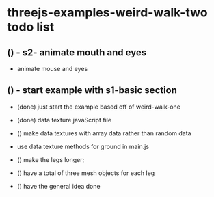 # threejs-examples-weird-walk-two todo list

## () - s2- animate mouth and eyes
* animate mouse and eyes

## () - start example with s1-basic section
* (done) just start the example based off of weird-walk-one
* (done) data texture javaScript file
* () make data textures with array data rather than random data

* use data texture methods for ground in main.js

* () make the legs longer;
* () have a total of three mesh objects for each leg
* () have the general idea done


